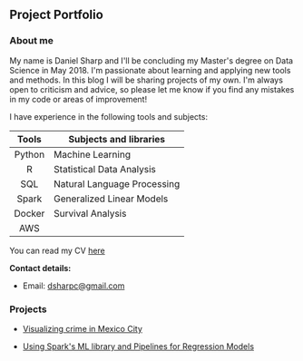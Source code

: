 ## Project Portfolio 

### About me  
My name is Daniel Sharp and I'll be concluding my Master's degree on Data Science in May 2018. I'm passionate about learning and applying new tools and methods. In this blog I will be sharing projects of my own. I'm always open to criticism and advice, so please let me know if you find any mistakes in my code or areas of improvement!  
  
  I have experience in the following tools and subjects:  
  
|  Tools | Subjects and libraries      |
|:------:|-----------------------------|
| Python | Machine Learning            |
| R      | Statistical Data Analysis   |
| SQL    | Natural Language Processing |
| Spark  | Generalized Linear Models   |
| Docker | Survival Analysis           |
| AWS    |                             |
  
You can read my CV [here](https://uptowork.com/mycv/daniel-sharp)  

**Contact details:**  
  
- Email: dsharpc@gmail.com  

### Projects
  
* [Visualizing crime in Mexico City](mexico_crime/README.md)  
  
* [Using Spark's ML library and Pipelines for Regression Models](SparkMLFlights/README.md)  
